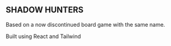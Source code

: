 ## SHADOW HUNTERS

Based on a now discontinued board game with the same name.

Built using React and Tailwind
